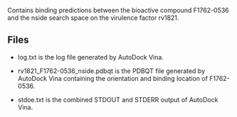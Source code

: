 Contains binding predictions between the bioactive compound F1762-0536 and the nside search space on the virulence factor rv1821.

## Files

- log.txt is the log file generated by AutoDock Vina.

- rv1821_F1762-0536_nside.pdbqt is the PDBQT file generated by AutoDock Vina containing the orientation and binding location of F1762-0536.

- stdoe.txt is the combined STDOUT and STDERR output of AutoDock Vina.

